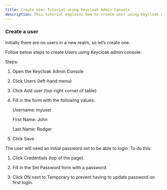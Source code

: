 ```yaml
---
title: Create User Tutorial using Keycloak Admin Console
description: This tutorial explains how to create user using Keycloak Admin Console
---
```



### Create a user

Initially there are no users in a new realm, so let’s create one.

Follow below steps to create Users using Keycloak admin console:

Steps:

1. Open the Keycloak Admin Console

2. Click Users (left-hand menu)

3. Click Add user (top-right corner of table)

4. Fill in the form with the following values:

   Username: myuser
   
   First Name: John
   
   Last Name: Rodger

5. Click Save


The user will need an initial password set to be able to login. To do this:

1. Click Credentials (top of the page).

2. Fill in the Set Password form with a password.

3. Click ON next to Temporary to prevent having to update password on first login.


